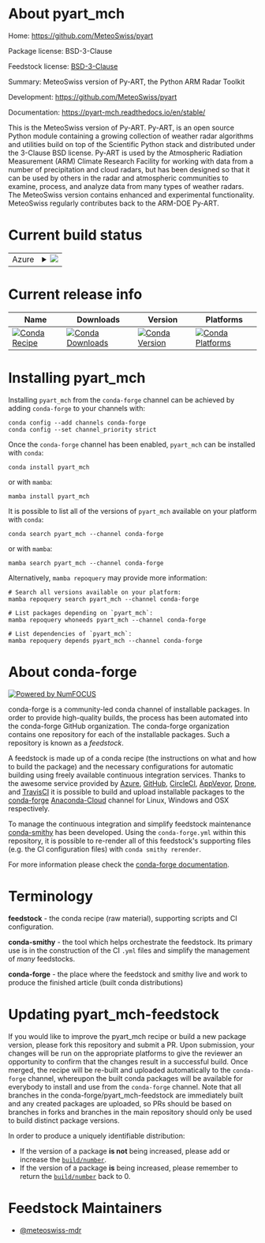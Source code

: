 About pyart_mch
===============

Home: https://github.com/MeteoSwiss/pyart

Package license: BSD-3-Clause

Feedstock license: [BSD-3-Clause](https://github.com/conda-forge/pyart_mch-feedstock/blob/main/LICENSE.txt)

Summary: MeteoSwiss version of Py-ART, the Python ARM Radar Toolkit

Development: https://github.com/MeteoSwiss/pyart

Documentation: https://pyart-mch.readthedocs.io/en/stable/

This is the MeteoSwiss version of Py-ART. Py-ART, is an open source Python
module containing a growing collection of weather radar algorithms
and utilities build on top of the Scientific Python stack and
distributed under the 3-Clause BSD license. Py-ART is used by the
Atmospheric Radiation Measurement (ARM) Climate Research Facility for
working with data from a number of precipitation and cloud radars, but
has been designed so that it can be used by others in the radar and
atmospheric communities to examine, process, and analyze data from many
types of weather radars. The MeteoSwiss version contains enhanced
and experimental functionality. MeteoSwiss regularly contributes back to
the ARM-DOE Py-ART.


Current build status
====================


<table>
    
  <tr>
    <td>Azure</td>
    <td>
      <details>
        <summary>
          <a href="https://dev.azure.com/conda-forge/feedstock-builds/_build/latest?definitionId=9128&branchName=main">
            <img src="https://dev.azure.com/conda-forge/feedstock-builds/_apis/build/status/pyart_mch-feedstock?branchName=main">
          </a>
        </summary>
        <table>
          <thead><tr><th>Variant</th><th>Status</th></tr></thead>
          <tbody><tr>
              <td>linux_64_numpy1.19python3.7.____cpython</td>
              <td>
                <a href="https://dev.azure.com/conda-forge/feedstock-builds/_build/latest?definitionId=9128&branchName=main">
                  <img src="https://dev.azure.com/conda-forge/feedstock-builds/_apis/build/status/pyart_mch-feedstock?branchName=main&jobName=linux&configuration=linux_64_numpy1.19python3.7.____cpython" alt="variant">
                </a>
              </td>
            </tr><tr>
              <td>linux_64_numpy1.19python3.8.____cpython</td>
              <td>
                <a href="https://dev.azure.com/conda-forge/feedstock-builds/_build/latest?definitionId=9128&branchName=main">
                  <img src="https://dev.azure.com/conda-forge/feedstock-builds/_apis/build/status/pyart_mch-feedstock?branchName=main&jobName=linux&configuration=linux_64_numpy1.19python3.8.____cpython" alt="variant">
                </a>
              </td>
            </tr><tr>
              <td>linux_64_numpy1.19python3.9.____cpython</td>
              <td>
                <a href="https://dev.azure.com/conda-forge/feedstock-builds/_build/latest?definitionId=9128&branchName=main">
                  <img src="https://dev.azure.com/conda-forge/feedstock-builds/_apis/build/status/pyart_mch-feedstock?branchName=main&jobName=linux&configuration=linux_64_numpy1.19python3.9.____cpython" alt="variant">
                </a>
              </td>
            </tr><tr>
              <td>linux_64_numpy1.21python3.10.____cpython</td>
              <td>
                <a href="https://dev.azure.com/conda-forge/feedstock-builds/_build/latest?definitionId=9128&branchName=main">
                  <img src="https://dev.azure.com/conda-forge/feedstock-builds/_apis/build/status/pyart_mch-feedstock?branchName=main&jobName=linux&configuration=linux_64_numpy1.21python3.10.____cpython" alt="variant">
                </a>
              </td>
            </tr><tr>
              <td>osx_64_numpy1.19python3.7.____cpython</td>
              <td>
                <a href="https://dev.azure.com/conda-forge/feedstock-builds/_build/latest?definitionId=9128&branchName=main">
                  <img src="https://dev.azure.com/conda-forge/feedstock-builds/_apis/build/status/pyart_mch-feedstock?branchName=main&jobName=osx&configuration=osx_64_numpy1.19python3.7.____cpython" alt="variant">
                </a>
              </td>
            </tr><tr>
              <td>osx_64_numpy1.19python3.8.____cpython</td>
              <td>
                <a href="https://dev.azure.com/conda-forge/feedstock-builds/_build/latest?definitionId=9128&branchName=main">
                  <img src="https://dev.azure.com/conda-forge/feedstock-builds/_apis/build/status/pyart_mch-feedstock?branchName=main&jobName=osx&configuration=osx_64_numpy1.19python3.8.____cpython" alt="variant">
                </a>
              </td>
            </tr><tr>
              <td>osx_64_numpy1.19python3.9.____cpython</td>
              <td>
                <a href="https://dev.azure.com/conda-forge/feedstock-builds/_build/latest?definitionId=9128&branchName=main">
                  <img src="https://dev.azure.com/conda-forge/feedstock-builds/_apis/build/status/pyart_mch-feedstock?branchName=main&jobName=osx&configuration=osx_64_numpy1.19python3.9.____cpython" alt="variant">
                </a>
              </td>
            </tr><tr>
              <td>osx_64_numpy1.21python3.10.____cpython</td>
              <td>
                <a href="https://dev.azure.com/conda-forge/feedstock-builds/_build/latest?definitionId=9128&branchName=main">
                  <img src="https://dev.azure.com/conda-forge/feedstock-builds/_apis/build/status/pyart_mch-feedstock?branchName=main&jobName=osx&configuration=osx_64_numpy1.21python3.10.____cpython" alt="variant">
                </a>
              </td>
            </tr>
          </tbody>
        </table>
      </details>
    </td>
  </tr>
</table>

Current release info
====================

| Name | Downloads | Version | Platforms |
| --- | --- | --- | --- |
| [![Conda Recipe](https://img.shields.io/badge/recipe-pyart_mch-green.svg)](https://anaconda.org/conda-forge/pyart_mch) | [![Conda Downloads](https://img.shields.io/conda/dn/conda-forge/pyart_mch.svg)](https://anaconda.org/conda-forge/pyart_mch) | [![Conda Version](https://img.shields.io/conda/vn/conda-forge/pyart_mch.svg)](https://anaconda.org/conda-forge/pyart_mch) | [![Conda Platforms](https://img.shields.io/conda/pn/conda-forge/pyart_mch.svg)](https://anaconda.org/conda-forge/pyart_mch) |

Installing pyart_mch
====================

Installing `pyart_mch` from the `conda-forge` channel can be achieved by adding `conda-forge` to your channels with:

```
conda config --add channels conda-forge
conda config --set channel_priority strict
```

Once the `conda-forge` channel has been enabled, `pyart_mch` can be installed with `conda`:

```
conda install pyart_mch
```

or with `mamba`:

```
mamba install pyart_mch
```

It is possible to list all of the versions of `pyart_mch` available on your platform with `conda`:

```
conda search pyart_mch --channel conda-forge
```

or with `mamba`:

```
mamba search pyart_mch --channel conda-forge
```

Alternatively, `mamba repoquery` may provide more information:

```
# Search all versions available on your platform:
mamba repoquery search pyart_mch --channel conda-forge

# List packages depending on `pyart_mch`:
mamba repoquery whoneeds pyart_mch --channel conda-forge

# List dependencies of `pyart_mch`:
mamba repoquery depends pyart_mch --channel conda-forge
```


About conda-forge
=================

[![Powered by
NumFOCUS](https://img.shields.io/badge/powered%20by-NumFOCUS-orange.svg?style=flat&colorA=E1523D&colorB=007D8A)](https://numfocus.org)

conda-forge is a community-led conda channel of installable packages.
In order to provide high-quality builds, the process has been automated into the
conda-forge GitHub organization. The conda-forge organization contains one repository
for each of the installable packages. Such a repository is known as a *feedstock*.

A feedstock is made up of a conda recipe (the instructions on what and how to build
the package) and the necessary configurations for automatic building using freely
available continuous integration services. Thanks to the awesome service provided by
[Azure](https://azure.microsoft.com/en-us/services/devops/), [GitHub](https://github.com/),
[CircleCI](https://circleci.com/), [AppVeyor](https://www.appveyor.com/),
[Drone](https://cloud.drone.io/welcome), and [TravisCI](https://travis-ci.com/)
it is possible to build and upload installable packages to the
[conda-forge](https://anaconda.org/conda-forge) [Anaconda-Cloud](https://anaconda.org/)
channel for Linux, Windows and OSX respectively.

To manage the continuous integration and simplify feedstock maintenance
[conda-smithy](https://github.com/conda-forge/conda-smithy) has been developed.
Using the ``conda-forge.yml`` within this repository, it is possible to re-render all of
this feedstock's supporting files (e.g. the CI configuration files) with ``conda smithy rerender``.

For more information please check the [conda-forge documentation](https://conda-forge.org/docs/).

Terminology
===========

**feedstock** - the conda recipe (raw material), supporting scripts and CI configuration.

**conda-smithy** - the tool which helps orchestrate the feedstock.
                   Its primary use is in the construction of the CI ``.yml`` files
                   and simplify the management of *many* feedstocks.

**conda-forge** - the place where the feedstock and smithy live and work to
                  produce the finished article (built conda distributions)


Updating pyart_mch-feedstock
============================

If you would like to improve the pyart_mch recipe or build a new
package version, please fork this repository and submit a PR. Upon submission,
your changes will be run on the appropriate platforms to give the reviewer an
opportunity to confirm that the changes result in a successful build. Once
merged, the recipe will be re-built and uploaded automatically to the
`conda-forge` channel, whereupon the built conda packages will be available for
everybody to install and use from the `conda-forge` channel.
Note that all branches in the conda-forge/pyart_mch-feedstock are
immediately built and any created packages are uploaded, so PRs should be based
on branches in forks and branches in the main repository should only be used to
build distinct package versions.

In order to produce a uniquely identifiable distribution:
 * If the version of a package **is not** being increased, please add or increase
   the [``build/number``](https://docs.conda.io/projects/conda-build/en/latest/resources/define-metadata.html#build-number-and-string).
 * If the version of a package **is** being increased, please remember to return
   the [``build/number``](https://docs.conda.io/projects/conda-build/en/latest/resources/define-metadata.html#build-number-and-string)
   back to 0.

Feedstock Maintainers
=====================

* [@meteoswiss-mdr](https://github.com/meteoswiss-mdr/)


